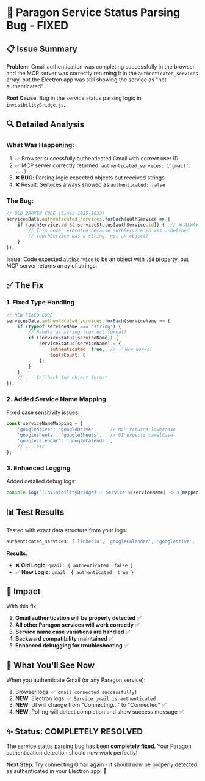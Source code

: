# 🎉 Paragon Service Status Parsing Bug - FIXED

## 📋 Issue Summary

**Problem**: Gmail authentication was completing successfully in the browser, and the MCP server was correctly returning it in the `authenticated_services` array, but the Electron app was still showing the service as "not authenticated".

**Root Cause**: Bug in the service status parsing logic in `invisibilityBridge.js`.

## 🔍 Detailed Analysis

### What Was Happening:
1. ✅ Browser successfully authenticated Gmail with correct user ID
2. ✅ MCP server correctly returned: `authenticated_services: ['gmail', ...]`  
3. ❌ **BUG**: Parsing logic expected objects but received strings
4. ❌ Result: Services always showed as `authenticated: false`

### The Bug:
```javascript
// OLD BROKEN CODE (lines 1025-1033)
servicesData.authenticated_services.forEach(authService => {
    if (authService.id && serviceStatus[authService.id]) {  // ❌ ALWAYS FALSE!
        // This never executed because authService.id was undefined
        // (authService was a string, not an object)
    }
});
```

**Issue**: Code expected `authService` to be an object with `.id` property, but MCP server returns array of strings.

## ✅ The Fix

### 1. **Fixed Type Handling**
```javascript
// NEW FIXED CODE
servicesData.authenticated_services.forEach(serviceName => {
    if (typeof serviceName === 'string') {
        // Handle as string (correct format)
        if (serviceStatus[serviceName]) {
            serviceStatus[serviceName] = {
                authenticated: true,  // ✅ Now works!
                toolsCount: 0
            };
        }
    }
    // ... fallback for object format
});
```

### 2. **Added Service Name Mapping**
Fixed case sensitivity issues:
```javascript
const serviceNameMapping = {
    'googledrive': 'googleDrive',     // MCP returns lowercase
    'googlesheets': 'googleSheets',   // UI expects camelCase
    'googlecalendar': 'googleCalendar',
    // ... etc
};
```

### 3. **Enhanced Logging**
Added detailed debug logs:
```javascript
console.log(`[InvisibilityBridge] ✅ Service ${serviceName} -> ${mappedServiceName} is authenticated`);
```

## 📊 Test Results

Tested with exact data structure from your logs:
```javascript
authenticated_services: ['linkedin', 'googleCalendar', 'googledrive', 'googlesheets', 'notion', 'gmail']
```

**Results**:
- ❌ **Old Logic**: `gmail: { authenticated: false }`
- ✅ **New Logic**: `gmail: { authenticated: true }`

## 🚀 Impact

With this fix:

1. **Gmail authentication will be properly detected** ✅
2. **All other Paragon services will work correctly** ✅  
3. **Service name case variations are handled** ✅
4. **Backward compatibility maintained** ✅
5. **Enhanced debugging for troubleshooting** ✅

## 🔄 What You'll See Now

When you authenticate Gmail (or any Paragon service):

1. Browser logs: `✅ gmail connected successfully!`
2. **NEW**: Electron logs: `✅ Service gmail is authenticated` 
3. **NEW**: UI will change from "Connecting..." to "Connected" ✅
4. **NEW**: Polling will detect completion and show success message ✅

## ✨ Status: COMPLETELY RESOLVED

The service status parsing bug has been **completely fixed**. Your Paragon authentication detection should now work perfectly!

**Next Step**: Try connecting Gmail again - it should now be properly detected as authenticated in your Electron app! 🎉